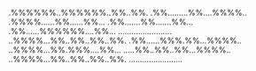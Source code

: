 .%%%%%%..%%%%%%..%%..%%.
.%%.........%%....%%%%..
.%%%%......%%......%%...
.%%.......%%.......%%...
.%%......%%%%%%....%%...
........................
..%%%%...%%..%%..%%..%%.
.%%......%%%.%%...%%%%..
..%%%%...%%.%%%....%%...
.....%%..%%..%%...%%%%..
..%%%%...%%..%%..%%..%%.
........................
